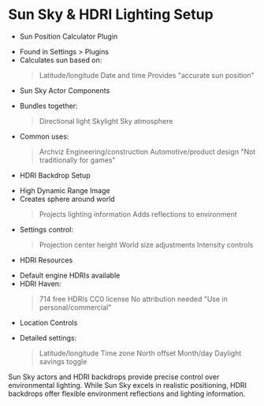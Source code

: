 # Sun Sky & HDRI Lighting Setup

* Sun Position Calculator Plugin
 - Found in Settings > Plugins
 - Calculates sun based on:
   > Latitude/longitude
   > Date and time
   > Provides "accurate sun position"
 
* Sun Sky Actor Components
 - Bundles together:
   > Directional light
   > Skylight 
   > Sky atmosphere
 - Common uses:
   > Archviz
   > Engineering/construction
   > Automotive/product design
   > "Not traditionally for games"

* HDRI Backdrop Setup
 - High Dynamic Range Image
 - Creates sphere around world
   > Projects lighting information
   > Adds reflections to environment
 - Settings control:
   > Projection center height
   > World size adjustments
   > Intensity controls
 
* HDRI Resources
 - Default engine HDRIs available
 - HDRI Haven:
   > 714 free HDRIs
   > CC0 license
   > No attribution needed
   > "Use in personal/commercial"

* Location Controls
 - Detailed settings:
   > Latitude/longitude
   > Time zone
   > North offset
   > Month/day
   > Daylight savings toggle

Sun Sky actors and HDRI backdrops provide precise control over environmental lighting. While Sun Sky excels in realistic positioning, HDRI backdrops offer flexible environment reflections and lighting information.